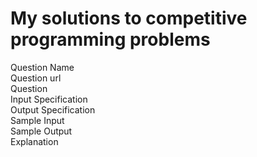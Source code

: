 # My solutions to competitive programming problems
Question Name<br />
Question url<br />
Question <br />
Input Specification<br />
Output Specification <br />
Sample Input<br />
Sample Output<br />
Explanation<br />
